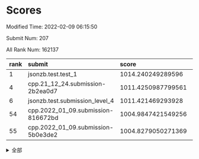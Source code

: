 # Scores

Modified Time: 2022-02-09 06:15:50

Submit Num: 207

All Rank Num: 162137

| rank |               submit               |       score        |       sigma        | pk_num |
| :--- | :--------------------------------- | :----------------- | :----------------- | :----- |
| 1    | jsonzb.test.test_1                 | 1014.240249289596  | 0.8515164424858094 | 3136   |
| 4    | cpp.21_12_24.submission-2b2ea0d7   | 1011.4250987799561 | 0.7968155493918928 | 3131   |
| 6    | jsonzb.test.submission_level_4     | 1011.421469293928  | 0.7888753686591793 | 3135   |
| 54   | cpp.2022_01_09.submission-816672bd | 1004.9847421549256 | 0.7226291369499172 | 3134   |
| 55   | cpp.2022_01_09.submission-5b0e3de2 | 1004.8279050271369 | 0.7173182127477862 | 3136   |


<details>
<summary>全部</summary>

| rank |                 submit                 |       score        |       sigma        | pk_num |
| :--- | :------------------------------------- | :----------------- | :----------------- | :----- |
| 1    | jsonzb.test.test_1                     | 1014.240249289596  | 0.8515164424858094 | 3136   |
| 2    | gobigger.level_3.submission_level_3_22 | 1011.5683150626387 | 0.7796670270619974 | 3137   |
| 3    | gobigger.level_3.submission_level_3_43 | 1011.501374680582  | 0.7884891248788196 | 3136   |
| 4    | cpp.21_12_24.submission-2b2ea0d7       | 1011.4250987799561 | 0.7968155493918928 | 3131   |
| 5    | gobigger.level_3.submission_level_3_18 | 1011.4227190799427 | 0.7643467237998888 | 3140   |
| 6    | jsonzb.test.submission_level_4         | 1011.421469293928  | 0.7888753686591793 | 3135   |
| 7    | gobigger.level_3.submission_level_3_38 | 1011.2966162326868 | 0.7658640493006819 | 3131   |
| 8    | gobigger.level_3.submission_level_3_19 | 1011.1774450690008 | 0.780180737964715  | 3135   |
| 9    | gobigger.level_3.submission_level_3_32 | 1011.0910643705413 | 0.7491591860626067 | 3131   |
| 10   | gobigger.level_3.submission_level_3_13 | 1010.9313994098154 | 0.7696560413549675 | 3129   |
| 11   | gobigger.level_3.submission_level_3_15 | 1010.8510688023425 | 0.7771137848866039 | 3134   |
| 12   | gobigger.level_3.submission_level_3_33 | 1010.6797489595666 | 0.7613078041504817 | 3130   |
| 13   | gobigger.level_3.submission_level_3_27 | 1010.6774719528499 | 0.7824857134364273 | 3139   |
| 14   | gobigger.level_3.submission_level_3_29 | 1010.6043584537653 | 0.769485618624206  | 3134   |
| 15   | gobigger.level_3.submission_level_3_5  | 1010.5944272771612 | 0.7376187526618133 | 3135   |
| 16   | gobigger.level_3.submission_level_3_21 | 1010.5753708409587 | 0.7388666350869524 | 3131   |
| 17   | gobigger.level_3.submission_level_3_28 | 1010.5632361896672 | 0.7867799092023172 | 3135   |
| 18   | gobigger.level_3.submission_level_3_48 | 1010.4688006751647 | 0.7489283956653875 | 3134   |
| 19   | gobigger.level_3.submission_level_3_41 | 1010.4139478261985 | 0.775003013178559  | 3131   |
| 20   | gobigger.level_3.submission_level_3_0  | 1010.4093089916287 | 0.7755487701776842 | 3127   |
| 21   | gobigger.level_3.submission_level_3_16 | 1010.3823981261551 | 0.7791886081023892 | 3131   |
| 22   | gobigger.level_3.submission_level_3_46 | 1010.3420697040066 | 0.7390752812166019 | 3128   |
| 23   | gobigger.level_3.submission_level_3_2  | 1010.294442146364  | 0.7636520424716791 | 3128   |
| 24   | gobigger.level_3.submission_level_3_20 | 1010.274315149748  | 0.755153565548711  | 3130   |
| 25   | gobigger.level_3.submission_level_3_40 | 1010.1936845299238 | 0.756311566366601  | 3133   |
| 26   | gobigger.level_3.submission_level_3_3  | 1010.1688483230276 | 0.7759669505198916 | 3132   |
| 27   | gobigger.level_3.submission_level_3_10 | 1010.1063175025696 | 0.7624870327121482 | 3136   |
| 28   | gobigger.level_3.submission_level_3_6  | 1010.080309526213  | 0.7889238303969927 | 3138   |
| 29   | gobigger.level_3.submission_level_3_30 | 1010.0778553365433 | 0.7659832336199129 | 3134   |
| 30   | gobigger.level_3.submission_level_3_42 | 1010.0567152816265 | 0.7528564020603649 | 3125   |
| 31   | gobigger.level_3.submission_level_3_39 | 1010.0525260777647 | 0.7642008570085123 | 3140   |
| 32   | gobigger.level_3.submission_level_3_24 | 1010.0487022592991 | 0.7533187373976642 | 3135   |
| 33   | gobigger.level_3.submission_level_3_8  | 1010.0365541118244 | 0.7356444072724606 | 3129   |
| 34   | gobigger.level_3.submission_level_3_4  | 1009.9923088795109 | 0.7620717019659311 | 3133   |
| 35   | gobigger.level_3.submission_level_3_47 | 1009.7751050274758 | 0.743945985613572  | 3138   |
| 36   | gobigger.level_3.submission_level_3_44 | 1009.766795366128  | 0.7447396827591808 | 3130   |
| 37   | gobigger.level_3.submission_level_3_17 | 1009.7391883982268 | 0.7737181826269902 | 3129   |
| 38   | gobigger.level_3.submission_level_3_34 | 1009.7390281910492 | 0.7745964126956683 | 3127   |
| 39   | gobigger.level_3.submission_level_3_11 | 1009.7214377064928 | 0.7492817968647795 | 3133   |
| 40   | gobigger.level_3.submission_level_3_25 | 1009.5987413784117 | 0.7565940177915234 | 3130   |
| 41   | gobigger.level_3.submission_level_3_23 | 1009.5046492076677 | 0.7627743351184508 | 3132   |
| 42   | gobigger.level_3.submission_level_3_31 | 1009.4802862614202 | 0.7672692029605362 | 3132   |
| 43   | gobigger.level_3.submission_level_3_36 | 1009.4696997219083 | 0.776353762775716  | 3134   |
| 44   | gobigger.level_3.submission_level_3_26 | 1009.2731803668909 | 0.7590319409671573 | 3138   |
| 45   | gobigger.level_3.submission_level_3_45 | 1009.2639207994611 | 0.7440527300185972 | 3134   |
| 46   | gobigger.level_3.submission_level_3_7  | 1009.1026383809032 | 0.7513158163842445 | 3136   |
| 47   | gobigger.level_3.submission_level_3_12 | 1009.0847594644075 | 0.7459331881453231 | 3134   |
| 48   | gobigger.level_3.submission_level_3_14 | 1009.066641947588  | 0.755429900083151  | 3134   |
| 49   | gobigger.level_3.submission_level_3_9  | 1009.0411607826069 | 0.7669023035863708 | 3135   |
| 50   | gobigger.level_3.submission_level_3_1  | 1008.6218037211013 | 0.7482760529941659 | 3132   |
| 51   | gobigger.level_3.submission_level_3_35 | 1008.3904080806033 | 0.7465437225320479 | 3130   |
| 52   | gobigger.level_3.submission_level_3_37 | 1008.2955678241769 | 0.7440729927533319 | 3132   |
| 53   | gobigger.level_3.submission_level_3_49 | 1008.0065203096968 | 0.7365939134642742 | 3138   |
| 54   | cpp.2022_01_09.submission-816672bd     | 1004.9847421549256 | 0.7226291369499172 | 3134   |
| 55   | cpp.2022_01_09.submission-5b0e3de2     | 1004.8279050271369 | 0.7173182127477862 | 3136   |
| 56   | gobigger.level_1.submission_level_1_18 | 1004.7487793456236 | 0.7313526460079202 | 3136   |
| 57   | gobigger.level_1.submission_level_1_41 | 1004.7311682465656 | 0.7163307374029021 | 3136   |
| 58   | gobigger.level_1.submission_level_1_35 | 1004.2611975497957 | 0.7095661047226482 | 3136   |
| 59   | gobigger.level_1.submission_level_1_30 | 1004.2430648278541 | 0.7232787352794129 | 3136   |
| 60   | gobigger.level_1.submission_level_1_43 | 1004.2202364315241 | 0.717468766441656  | 3133   |
| 61   | gobigger.level_1.submission_level_1_40 | 1004.1190097858018 | 0.7184093181163416 | 3135   |
| 62   | gobigger.level_1.submission_level_1_16 | 1004.0743616625117 | 0.7229907580074777 | 3133   |
| 63   | gobigger.level_1.submission_level_1_0  | 1003.9987265236146 | 0.7132154612215258 | 3133   |
| 64   | gobigger.level_1.submission_level_1_34 | 1003.9841785344311 | 0.7129936219542896 | 3135   |
| 65   | gobigger.level_1.submission_level_1_13 | 1003.9648338870069 | 0.7175522596610353 | 3133   |
| 66   | gobigger.level_1.submission_level_1_44 | 1003.8923550981971 | 0.7274692038366809 | 3133   |
| 67   | gobigger.level_1.submission_level_1_7  | 1003.8756039429518 | 0.7151410635984228 | 3129   |
| 68   | gobigger.level_1.submission_level_1_31 | 1003.8535583853209 | 0.7192909227133298 | 3134   |
| 69   | gobigger.level_1.submission_level_1_28 | 1003.8325465340552 | 0.7199879783754909 | 3132   |
| 70   | gobigger.level_1.submission_level_1_4  | 1003.8173280733856 | 0.7290309672409855 | 3133   |
| 71   | gobigger.level_1.submission_level_1_38 | 1003.8160383911697 | 0.7247811580459219 | 3134   |
| 72   | gobigger.level_1.submission_level_1_24 | 1003.7912007511827 | 0.7173726143598838 | 3134   |
| 73   | gobigger.level_1.submission_level_1_33 | 1003.7531111245562 | 0.7155965378901197 | 3133   |
| 74   | gobigger.level_1.submission_level_1_21 | 1003.7451510646443 | 0.7175815530718227 | 3136   |
| 75   | gobigger.level_1.submission_level_1_46 | 1003.7278540169804 | 0.7125201194670866 | 3130   |
| 76   | gobigger.level_1.submission_level_1_19 | 1003.6994026064566 | 0.7070375735997767 | 3126   |
| 77   | gobigger.level_1.submission_level_1_20 | 1003.6804051621492 | 0.730470979041852  | 3131   |
| 78   | gobigger.level_1.submission_level_1_17 | 1003.6281922060446 | 0.7062758153468296 | 3134   |
| 79   | gobigger.level_1.submission_level_1_42 | 1003.569244396842  | 0.7150231069788628 | 3127   |
| 80   | gobigger.level_1.submission_level_1_37 | 1003.552667243041  | 0.7092030506110577 | 3130   |
| 81   | gobigger.level_1.submission_level_1_5  | 1003.4960808557462 | 0.7215319242529741 | 3126   |
| 82   | gobigger.level_1.submission_level_1_23 | 1003.4678014571766 | 0.7233540830806575 | 3134   |
| 83   | gobigger.level_1.submission_level_1_22 | 1003.4308887678872 | 0.7058597978675959 | 3132   |
| 84   | gobigger.level_1.submission_level_1_1  | 1003.4296268921833 | 0.7265388930017915 | 3134   |
| 85   | gobigger.level_1.submission_level_1_32 | 1003.3678119055483 | 0.7103324904932845 | 3132   |
| 86   | gobigger.level_1.submission_level_1_9  | 1003.3152857339954 | 0.7159838181943141 | 3135   |
| 87   | gobigger.level_1.submission_level_1_8  | 1003.2933339341641 | 0.715425847110825  | 3125   |
| 88   | gobigger.level_1.submission_level_1_36 | 1003.1712843308604 | 0.7167362768854151 | 3133   |
| 89   | gobigger.level_1.submission_level_1_29 | 1003.1618995376912 | 0.7236426388679309 | 3131   |
| 90   | gobigger.level_1.submission_level_1_27 | 1003.151236541164  | 0.7276137164880264 | 3129   |
| 91   | gobigger.level_1.submission_level_1_14 | 1003.149334422996  | 0.7226200357019661 | 3134   |
| 92   | gobigger.level_1.submission_level_1_26 | 1002.9964170195644 | 0.7130398152757383 | 3129   |
| 93   | gobigger.level_1.submission_level_1_39 | 1002.9267107104591 | 0.7117876872996834 | 3132   |
| 94   | gobigger.level_1.submission_level_1_11 | 1002.8907357545305 | 0.717564440389996  | 3136   |
| 95   | gobigger.level_1.submission_level_1_12 | 1002.8703549305618 | 0.7207198259078746 | 3135   |
| 96   | gobigger.level_1.submission_level_1_25 | 1002.8412570786472 | 0.7081264032244283 | 3134   |
| 97   | gobigger.level_1.submission_level_1_45 | 1002.8042841694596 | 0.7166818233546828 | 3130   |
| 98   | gobigger.level_1.submission_level_1_15 | 1002.6489500354061 | 0.7212525164670656 | 3139   |
| 99   | gobigger.level_1.submission_level_1_10 | 1002.6237078800672 | 0.7166083160439033 | 3135   |
| 100  | gobigger.level_1.submission_level_1_49 | 1002.6070405489338 | 0.7122687116890808 | 3136   |
| 101  | gobigger.level_1.submission_level_1_48 | 1002.5303497001686 | 0.7117139770725909 | 3137   |
| 102  | gobigger.level_1.submission_level_1_3  | 1002.308931386493  | 0.7195781835406239 | 3136   |
| 103  | gobigger.level_1.submission_level_1_6  | 1002.2335768669058 | 0.7189086182980841 | 3134   |
| 104  | gobigger.level_1.submission_level_1_47 | 1001.5027606274359 | 0.711749700469306  | 3136   |
| 105  | gobigger.level_1.submission_level_1_2  | 1001.129343814838  | 0.7197948567277979 | 3130   |
| 106  | gobigger.random.submission_random_0    | 997.2314381875533  | 0.7008515792554106 | 3134   |
| 107  | gobigger.random.submission_random_30   | 997.0711774114907  | 0.7103871508039784 | 3140   |
| 108  | gobigger.random.submission_random_16   | 996.8668568993958  | 0.7200462545824752 | 3129   |
| 109  | gobigger.random.submission_random_49   | 996.6472217225381  | 0.7068750900698241 | 3133   |
| 110  | gobigger.random.submission_random_35   | 996.6201797322732  | 0.70897065602293   | 3132   |
| 111  | gobigger.random.submission_random_36   | 996.6182104602061  | 0.715186479430204  | 3134   |
| 112  | gobigger.random.submission_random_14   | 996.5333271318062  | 0.7020415388533245 | 3136   |
| 113  | gobigger.random.submission_random_31   | 996.4545172346795  | 0.7058524791411351 | 3136   |
| 114  | gobigger.random.submission_random_48   | 996.3954149534694  | 0.7151384858627761 | 3136   |
| 115  | gobigger.random.submission_random_43   | 996.3831764097469  | 0.7098624492516933 | 3135   |
| 116  | gobigger.random.submission_random_27   | 996.366299718531   | 0.6952573602320773 | 3137   |
| 117  | gobigger.random.submission_random_44   | 996.2676786408533  | 0.7107061973230318 | 3135   |
| 118  | gobigger.random.submission_random_12   | 996.266322218426   | 0.71328852794199   | 3133   |
| 119  | gobigger.random.submission_random_34   | 996.2520049688824  | 0.7149184409014732 | 3131   |
| 120  | gobigger.random.submission_random_46   | 996.1419745639478  | 0.7125212633860947 | 3129   |
| 121  | gobigger.random.submission_random_19   | 996.0179911951329  | 0.7050010539970314 | 3135   |
| 122  | gobigger.random.submission_random_11   | 996.0115590292779  | 0.7049186273613766 | 3136   |
| 123  | gobigger.random.submission_random_37   | 995.995894959734   | 0.7116332674265992 | 3127   |
| 124  | gobigger.random.submission_random_41   | 995.9835835160621  | 0.7121713992218798 | 3134   |
| 125  | gobigger.random.submission_random_24   | 995.9286344734702  | 0.7132045873661864 | 3135   |
| 126  | gobigger.random.submission_random_3    | 995.9236605616551  | 0.708982839356051  | 3134   |
| 127  | gobigger.random.submission_random_17   | 995.903290409334   | 0.7121831917934729 | 3136   |
| 128  | gobigger.random.submission_random_33   | 995.7870521378779  | 0.7005101434618592 | 3137   |
| 129  | gobigger.random.submission_random_21   | 995.7865140780178  | 0.7044601633594351 | 3132   |
| 130  | gobigger.random.submission_random_22   | 995.7661845904078  | 0.725429320712835  | 3133   |
| 131  | gobigger.random.submission_random_2    | 995.747166606115   | 0.7114723773052607 | 3132   |
| 132  | gobigger.random.submission_random_29   | 995.7126810788764  | 0.7147781355164118 | 3138   |
| 133  | gobigger.random.submission_random_38   | 995.6828624547069  | 0.7194113116597662 | 3129   |
| 134  | gobigger.random.submission_random_26   | 995.667446909737   | 0.7104882169818765 | 3137   |
| 135  | gobigger.random.submission_random_6    | 995.6530226225977  | 0.7103775200959876 | 3139   |
| 136  | gobigger.random.submission_random_23   | 995.6505702960379  | 0.7112798183680797 | 3134   |
| 137  | gobigger.random.submission_random_15   | 995.5652193519002  | 0.6932767786957521 | 3133   |
| 138  | gobigger.random.submission_random_47   | 995.5605887752682  | 0.7148821950040732 | 3136   |
| 139  | gobigger.random.submission_random_9    | 995.5525274081804  | 0.7073579089866802 | 3131   |
| 140  | gobigger.random.submission_random_39   | 995.4555330317115  | 0.7170917192119225 | 3137   |
| 141  | gobigger.random.submission_random_8    | 995.3750892927781  | 0.7174103892215945 | 3136   |
| 142  | gobigger.random.submission_random_28   | 995.3497041056178  | 0.7231367742847746 | 3129   |
| 143  | gobigger.random.submission_random_4    | 995.3344458158934  | 0.7160195626967936 | 3135   |
| 144  | gobigger.random.submission_random_25   | 995.2772380331469  | 0.7171295027473623 | 3131   |
| 145  | gobigger.random.submission_random_1    | 995.2506947304936  | 0.7092869940295129 | 3133   |
| 146  | gobigger.random.submission_random_10   | 995.1573266352952  | 0.7225555678277036 | 3130   |
| 147  | gobigger.random.submission_random_40   | 995.1216487138247  | 0.7123634936146568 | 3130   |
| 148  | gobigger.random.submission_random_45   | 995.0121111066063  | 0.713349860967386  | 3129   |
| 149  | gobigger.random.submission_random_42   | 994.9082471999232  | 0.7364865118521035 | 3126   |
| 150  | gobigger.random.submission_random_20   | 994.8332824428425  | 0.7272662869845967 | 3129   |
| 151  | gobigger.random.submission_random_32   | 994.7660435258059  | 0.7209983957855458 | 3132   |
| 152  | gobigger.random.submission_random_5    | 994.7128182296069  | 0.7118099611166729 | 3132   |
| 153  | gobigger.random.submission_random_13   | 994.6740685199552  | 0.7206364849044697 | 3131   |
| 154  | gobigger.random.submission_random_18   | 994.6421784460111  | 0.7167661146962567 | 3133   |
| 155  | gobigger.random.submission_random_7    | 994.5752946372317  | 0.7193373519907809 | 3132   |
| 156  | gobigger.level_2.submission_level_2_26 | 994.1791051474183  | 0.7258201575890658 | 3134   |
| 157  | gobigger.level_2.submission_level_2_31 | 993.7595771749417  | 0.7490892510243978 | 3136   |
| 158  | gobigger.level_2.submission_level_2_12 | 993.5043638911687  | 0.7405240081539614 | 3138   |
| 159  | gobigger.level_2.submission_level_2_17 | 993.4883157955294  | 0.7387489462079421 | 3132   |
| 160  | gobigger.level_2.submission_level_2_24 | 993.2947812905533  | 0.7431999109079976 | 3131   |
| 161  | gobigger.level_2.submission_level_2_22 | 993.1288391194389  | 0.7388620095766675 | 3129   |
| 162  | gobigger.level_2.submission_level_2_0  | 993.0837448319276  | 0.7353442664412264 | 3133   |
| 163  | gobigger.level_2.submission_level_2_36 | 993.0764242968257  | 0.7456164373758459 | 3137   |
| 164  | gobigger.level_2.submission_level_2_42 | 993.0038635356201  | 0.7355143761269334 | 3132   |
| 165  | gobigger.level_2.submission_level_2_40 | 992.9876859870009  | 0.7265482790029627 | 3134   |
| 166  | gobigger.level_2.submission_level_2_14 | 992.8731204935144  | 0.7461742707826499 | 3131   |
| 167  | gobigger.level_2.submission_level_2_8  | 992.6705880553304  | 0.7257052014742277 | 3138   |
| 168  | gobigger.level_2.submission_level_2_4  | 992.5322853436141  | 0.74876367352353   | 3131   |
| 169  | gobigger.level_2.submission_level_2_21 | 992.4840929369175  | 0.7267125143317371 | 3129   |
| 170  | gobigger.level_2.submission_level_2_37 | 992.4796114542825  | 0.7256929092801749 | 3133   |
| 171  | gobigger.level_2.submission_level_2_47 | 992.4074674600778  | 0.7795654720870184 | 3130   |
| 172  | gobigger.level_2.submission_level_2_9  | 992.4068007042794  | 0.7467176773920056 | 3131   |
| 173  | gobigger.level_2.submission_level_2_29 | 992.3425773125992  | 0.7449531999457346 | 3131   |
| 174  | gobigger.level_2.submission_level_2_49 | 992.3115276681314  | 0.7426875280259105 | 3128   |
| 175  | gobigger.level_2.submission_level_2_30 | 992.2946994626061  | 0.737300068741047  | 3134   |
| 176  | gobigger.level_2.submission_level_2_43 | 992.2871922613442  | 0.7497292864507582 | 3136   |
| 177  | gobigger.level_2.submission_level_2_45 | 992.1604787572978  | 0.7478327002661446 | 3133   |
| 178  | gobigger.level_2.submission_level_2_39 | 992.1280506280922  | 0.7353331788681967 | 3133   |
| 179  | gobigger.level_2.submission_level_2_34 | 992.1150556351135  | 0.7469626825017002 | 3135   |
| 180  | gobigger.level_2.submission_level_2_46 | 992.0763147647923  | 0.752628896441094  | 3128   |
| 181  | gobigger.level_2.submission_level_2_13 | 992.0500390042612  | 0.7517569886855775 | 3132   |
| 182  | gobigger.level_2.submission_level_2_20 | 992.0411787718621  | 0.748573484775274  | 3133   |
| 183  | gobigger.level_2.submission_level_2_32 | 991.9702270953607  | 0.7340877557724693 | 3136   |
| 184  | gobigger.level_2.submission_level_2_10 | 991.9253631095048  | 0.7450218251288128 | 3143   |
| 185  | gobigger.level_2.submission_level_2_25 | 991.7707149211533  | 0.75603460317242   | 3130   |
| 186  | gobigger.level_2.submission_level_2_1  | 991.7436184936399  | 0.7599058704221499 | 3130   |
| 187  | gobigger.level_2.submission_level_2_7  | 991.6926510848164  | 0.7465570170607551 | 3131   |
| 188  | gobigger.level_2.submission_level_2_5  | 991.6741480232622  | 0.7537995502546379 | 3133   |
| 189  | gobigger.level_2.submission_level_2_2  | 991.4463602967217  | 0.7489363859672803 | 3130   |
| 190  | gobigger.level_2.submission_level_2_23 | 991.3793305322084  | 0.7653369099131831 | 3132   |
| 191  | gobigger.level_2.submission_level_2_38 | 991.3754764502778  | 0.7381519258485324 | 3133   |
| 192  | gobigger.level_2.submission_level_2_3  | 991.3378433122756  | 0.7635731280979597 | 3131   |
| 193  | gobigger.level_2.submission_level_2_15 | 991.2424542782753  | 0.7546115835235412 | 3132   |
| 194  | gobigger.level_2.submission_level_2_33 | 991.2388677462009  | 0.7331224150441714 | 3131   |
| 195  | gobigger.level_2.submission_level_2_41 | 990.9437842484896  | 0.7757951967628968 | 3133   |
| 196  | gobigger.level_2.submission_level_2_16 | 990.9385949178529  | 0.7573898715947781 | 3133   |
| 197  | gobigger.level_2.submission_level_2_11 | 990.9018675736321  | 0.7431682962114788 | 3136   |
| 198  | gobigger.level_2.submission_level_2_48 | 990.8660563954486  | 0.7615292494976426 | 3135   |
| 199  | gobigger.level_2.submission_level_2_18 | 990.7959028254589  | 0.7753090926916326 | 3137   |
| 200  | gobigger.level_2.submission_level_2_27 | 990.782309573301   | 0.7496519687563338 | 3135   |
| 201  | gobigger.level_2.submission_level_2_44 | 990.7767641643674  | 0.7722323559313066 | 3136   |
| 202  | gobigger.level_2.submission_level_2_6  | 990.7009517712673  | 0.7544026153612379 | 3135   |
| 203  | gobigger.level_2.submission_level_2_19 | 990.5775459132786  | 0.7691367295052306 | 3135   |
| 204  | gobigger.level_2.submission_level_2_35 | 990.474065494731   | 0.7805939141544803 | 3133   |
| 205  | gobigger.level_2.submission_level_2_28 | 989.8685580339053  | 0.7751110314978663 | 3134   |
| 206  | gobigger.none.submission_none_0        | 977.4316088888044  | 1.361557223449811  | 3134   |
| 207  | gobigger.none.submission_none_1        | 977.1052675500393  | 1.4432610143609583 | 3131   |

</details>